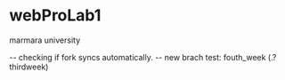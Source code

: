 # webProLab1
 marmara university

 -- checking if fork syncs automatically.
 -- new brach test: fouth_week (.?thirdweek)